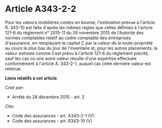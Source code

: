 # Article A343-2-2

Pour les valeurs mobilières cotées en bourse, l'estimation prévue à l'article R. 343-10 est faite d'après les mêmes règles
que celles définies à l'article 121-6 du règlement n° 2015-11 du 26 novembre 2015 de l'Autorité des normes comptables relatif
au cadre comptable des entreprises d'assurance, en remplaçant le capital C par la valeur de la toute-propriété au cours le
plus bas du jour de l'inventaire et, pour les autres placements, la valeur estimée comme il est prévu à l'article 121-6 du
règlement précité, sauf les cas où une autre valeur résulte d'une expertise effectuée conformément à l'article A. 343-2-1,
auquel cas cette dernière valeur est retenue.

**Liens relatifs à cet article**

_Créé par_:

  - Arrêté du 28 décembre 2015 - art. 2

_Cite_:

  - Code des assurances - art. A343-2-1 (V)
  - Code des assurances - art. R343-10 (V)
